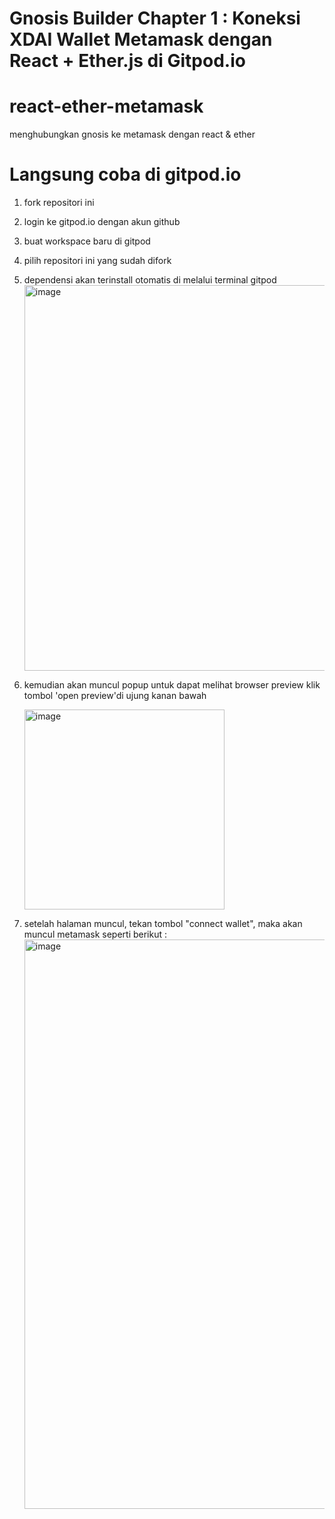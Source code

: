 # Gnosis Builder Chapter 1 : Koneksi XDAI Wallet Metamask dengan React + Ether.js di Gitpod.io

# react-ether-metamask
menghubungkan gnosis ke metamask dengan react &amp; ether

# Langsung coba di gitpod.io
1. fork repositori ini                                                            
2. login ke gitpod.io dengan akun github
3. buat workspace baru di gitpod
4. pilih repositori ini yang sudah difork
5. dependensi akan terinstall otomatis di melalui terminal gitpod
   <img width="617" alt="image" src="https://github.com/dikikarim2004/react-ether-metamask/assets/117257246/b8e89e32-ae52-424e-ac47-343b1d2b58e9">
7. kemudian akan muncul popup untuk dapat melihat browser preview klik tombol 'open preview'di ujung kanan bawah
   
   <img width="320" alt="image" src="https://github.com/dikikarim2004/react-ether-metamask/assets/117257246/f5b1f326-06be-4302-9e3e-8fcfb9376e19">

9. setelah halaman muncul, tekan tombol "connect wallet", maka akan muncul metamask seperti berikut :
   <img width="911" alt="image" src="https://github.com/dikikarim2004/react-ether-metamask/assets/117257246/5247ad9c-3f2f-449b-8dd7-11e1726a5ee0">


